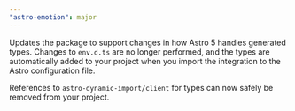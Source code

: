 ```yaml
---
"astro-emotion": major
---
```


Updates the package to support changes in how Astro 5 handles generated types. Changes to `env.d.ts` are no longer performed, and the types are automatically added to your project when you import the integration to the Astro configuration file.

References to `astro-dynamic-import/client` for types can now safely be removed from your project.

